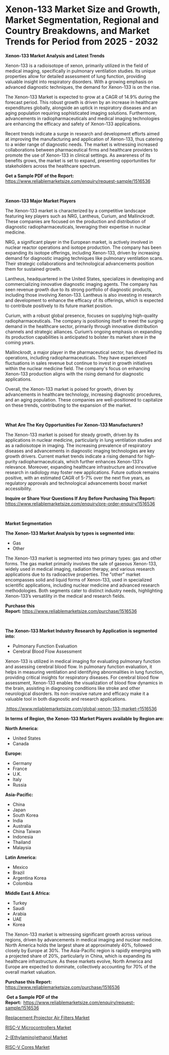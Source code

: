 <p><h1>Xenon-133 Market Size and Growth, Market Segmentation, Regional and Country Breakdowns, and Market Trends for Period from 2025 -  2032</h1></p><p><strong>Xenon-133 Market Analysis and Latest Trends</strong></p>
<p><p>Xenon-133 is a radioisotope of xenon, primarily utilized in the field of medical imaging, specifically in pulmonary ventilation studies. Its unique properties allow for detailed assessment of lung function, providing valuable insight into respiratory disorders. With a growing emphasis on advanced diagnostic techniques, the demand for Xenon-133 is on the rise.</p><p>The Xenon-133 Market is expected to grow at a CAGR of 14.9% during the forecast period. This robust growth is driven by an increase in healthcare expenditures globally, alongside an uptick in respiratory diseases and an aging population requiring sophisticated imaging solutions. Furthermore, advancements in radiopharmaceuticals and medical imaging technologies are enhancing the efficacy and safety of Xenon-133 applications.</p><p>Recent trends indicate a surge in research and development efforts aimed at improving the manufacturing and application of Xenon-133, thus catering to a wider range of diagnostic needs. The market is witnessing increased collaborations between pharmaceutical firms and healthcare providers to promote the use of Xenon-133 in clinical settings. As awareness of its benefits grows, the market is set to expand, presenting opportunities for stakeholders across the healthcare spectrum.</p></p>
<p><strong>Get a Sample PDF of the Report:&nbsp;</strong> <a href="https://www.reliablemarketsize.com/enquiry/request-sample/1516536?utm_campaign=2005&utm_medium=2&utm_source=Github&utm_content=ia&utm_term=30032025&utm_id=xenon-133">https://www.reliablemarketsize.com/enquiry/request-sample/1516536</a></p>
<p>&nbsp;</p>
<p><strong>Xenon-133 Major Market Players</strong></p>
<p><p>The Xenon-133 market is characterized by a competitive landscape featuring key players such as NRG, Lantheus, Curium, and Mallinckrodt. These companies are focused on the production and distribution of diagnostic radiopharmaceuticals, leveraging their expertise in nuclear medicine.</p><p>NRG, a significant player in the European market, is actively involved in nuclear reactor operations and isotope production. The company has been expanding its isotope offerings, including Xenon-133, driven by increasing demand for diagnostic imaging techniques like pulmonary ventilation scans. Their strategic collaborations and technological advancements position them for sustained growth.</p><p>Lantheus, headquartered in the United States, specializes in developing and commercializing innovative diagnostic imaging agents. The company has seen revenue growth due to its strong portfolio of diagnostic products, including those involving Xenon-133. Lantheus is also investing in research and development to enhance the efficacy of its offerings, which is expected to contribute positively to its future market position.</p><p>Curium, with a robust global presence, focuses on supplying high-quality radiopharmaceuticals. The company is positioning itself to meet the surging demand in the healthcare sector, primarily through innovative distribution channels and strategic alliances. Curium’s ongoing emphasis on expanding its production capabilities is anticipated to bolster its market share in the coming years.</p><p>Mallinckrodt, a major player in the pharmaceutical sector, has diversified its operations, including radiopharmaceuticals. They have experienced fluctuations in sales revenue but continue to invest in growth initiatives within the nuclear medicine field. The company's focus on enhancing Xenon-133 production aligns with the rising demand for diagnostic applications.</p><p>Overall, the Xenon-133 market is poised for growth, driven by advancements in healthcare technology, increasing diagnostic procedures, and an aging population. These companies are well-positioned to capitalize on these trends, contributing to the expansion of the market.</p></p>
<p>&nbsp;</p>
<p><strong>What Are The Key Opportunities For Xenon-133 Manufacturers?</strong></p>
<p><p>The Xenon-133 market is poised for steady growth, driven by its applications in nuclear medicine, particularly in lung ventilation studies and as a radioisotope in imaging. The increasing prevalence of respiratory diseases and advancements in diagnostic imaging technologies are key growth drivers. Current market trends indicate a rising demand for high-purity radiopharmaceuticals, which further enhances Xenon-133's relevance. Moreover, expanding healthcare infrastructure and innovative research in radiology may foster new applications. Future outlook remains positive, with an estimated CAGR of 5-7% over the next five years, as regulatory approvals and technological advancements boost market accessibility.</p></p>
<p><strong>Inquire or Share Your Questions If Any Before Purchasing This Report:</strong> <a href="https://www.reliablemarketsize.com/enquiry/pre-order-enquiry/1516536?utm_campaign=2005&utm_medium=2&utm_source=Github&utm_content=ia&utm_term=30032025&utm_id=xenon-133">https://www.reliablemarketsize.com/enquiry/pre-order-enquiry/1516536</a></p>
<p>&nbsp;</p>
<p><strong>Market Segmentation</strong></p>
<p><strong>The Xenon-133 Market Analysis by types is segmented into:</strong></p>
<p><ul><li>Gas</li><li>Other</li></ul></p>
<p><p>The Xenon-133 market is segmented into two primary types: gas and other forms. The gas market primarily involves the sale of gaseous Xenon-133, widely used in medical imaging, radiation therapy, and various research applications due to its radioactive properties. The "other" market encompasses solid and liquid forms of Xenon-133, used in specialized scientific applications, including nuclear medicine and advanced research methodologies. Both segments cater to distinct industry needs, highlighting Xenon-133’s versatility in the medical and research fields.</p></p>
<p><strong>Purchase this Report:&nbsp;</strong><a href="https://www.reliablemarketsize.com/purchase/1516536?utm_campaign=2005&utm_medium=2&utm_source=Github&utm_content=ia&utm_term=30032025&utm_id=xenon-133">https://www.reliablemarketsize.com/purchase/1516536</a></p>
<p>&nbsp;</p>
<p><strong>The Xenon-133 Market Industry Research by Application is segmented into:</strong></p>
<p><ul><li>Pulmonary Function Evaluation</li><li>Cerebral Blood Flow Assessment</li></ul></p>
<p><p>Xenon-133 is utilized in medical imaging for evaluating pulmonary function and assessing cerebral blood flow. In pulmonary function evaluation, it helps in measuring ventilation and identifying abnormalities in lung function, providing critical insights for respiratory diseases. For cerebral blood flow assessment, Xenon-133 enables the visualization of blood flow dynamics in the brain, assisting in diagnosing conditions like stroke and other neurological disorders. Its non-invasive nature and efficacy make it a valuable tool in both diagnostic and research applications.</p></p>
<p><a href="https://www.reliablemarketsize.com/global-xenon-133-market-r1516536?utm_campaign=2005&utm_medium=2&utm_source=Github&utm_content=ia&utm_term=30032025&utm_id=xenon-133">&nbsp;https://www.reliablemarketsize.com/global-xenon-133-market-r1516536</a></p>
<p><strong>In terms of Region, the Xenon-133 Market Players available by Region are:</strong></p>
<p>
    <p> <strong> North America: </strong>
        <ul>
            <li>United States</li>
            <li>Canada</li>
        </ul>
        </p> 
    <p> <strong> Europe: </strong>
        <ul>
            <li>Germany</li>
            <li>France</li>
            <li>U.K.</li>
            <li>Italy</li>
            <li>Russia</li>
        </ul>
        </p> 
    <p> <strong> Asia-Pacific: </strong>
        <ul>
            <li>China</li>
            <li>Japan</li>
            <li>South Korea</li>
            <li>India</li>
            <li>Australia</li>
            <li>China Taiwan</li>
            <li>Indonesia</li>
            <li>Thailand</li>
            <li>Malaysia</li>
        </ul>
        </p> 
    <p> <strong> Latin America: </strong>
        <ul>
            <li>Mexico</li>
            <li>Brazil</li>
            <li>Argentina Korea</li>
            <li>Colombia</li>
        </ul>
        </p> 
    <p> <strong> Middle East & Africa: </strong>
        <ul>
            <li>Turkey</li>
            <li>Saudi</li>
            <li>Arabia</li>
            <li>UAE</li>
            <li>Korea</li>
        </ul>
    </p>
    </p>
<p><p>The Xenon-133 market is witnessing significant growth across various regions, driven by advancements in medical imaging and nuclear medicine. North America holds the largest share at approximately 40%, followed closely by Europe at 30%. The Asia-Pacific region is rapidly emerging with a projected share of 20%, particularly in China, which is expanding its healthcare infrastructure. As these markets evolve, North America and Europe are expected to dominate, collectively accounting for 70% of the overall market valuation.</p></p>
<p><strong>Purchase this Report: </strong><a href="https://www.reliablemarketsize.com/purchase/1516536?utm_campaign=2005&utm_medium=2&utm_source=Github&utm_content=ia&utm_term=30032025&utm_id=xenon-133">https://www.reliablemarketsize.com/purchase/1516536</a></p>
<p>&nbsp;<strong>Get a Sample PDF of the Report:&nbsp;&nbsp;</strong><a href="https://www.reliablemarketsize.com/enquiry/request-sample/1516536?utm_campaign=2005&utm_medium=2&utm_source=Github&utm_content=ia&utm_term=30032025&utm_id=xenon-133">https://www.reliablemarketsize.com/enquiry/request-sample/1516536</a></p>
<p><strong></strong></p>
<p><p><a href="https://github.com/kohushamudo3/Market-Research-Report-List-1/blob/main/replacement-projector-air-filters-market.md?utm_campaign=2005&utm_medium=2&utm_source=Github&utm_content=ia&utm_term=30032025&utm_id=xenon-133">Replacement Projector Air Filters Market</a></p><p><a href="https://github.com/myrieronays5/Market-Research-Report-List-1/blob/main/risc-v-microcontrollers-market.md?utm_campaign=2005&utm_medium=2&utm_source=Github&utm_content=ia&utm_term=30032025&utm_id=xenon-133">RISC-V Microcontrollers Market</a></p><p><a href="https://github.com/lylyparadise/Market-Research-Report-List-6/blob/main/2-ethylaminoethanol-market.md?utm_campaign=2005&utm_medium=2&utm_source=Github&utm_content=ia&utm_term=30032025&utm_id=xenon-133">2-(Ethylamino)ethanol Market</a></p><p><a href="https://github.com/gogashopkewy/Market-Research-Report-List-1/blob/main/risc-v-cores-market.md?utm_campaign=2005&utm_medium=2&utm_source=Github&utm_content=ia&utm_term=30032025&utm_id=xenon-133">RISC-V Cores Market</a></p></p>